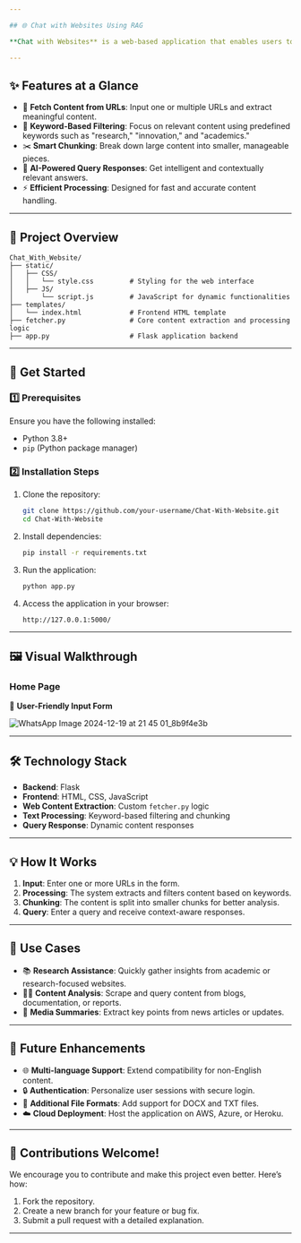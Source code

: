 ```yaml
---

## 🌐 Chat with Websites Using RAG

**Chat with Websites** is a web-based application that enables users to interact with and query website content seamlessly. By combining web scraping and advanced text processing, it provides meaningful insights in response to your queries.

---
```


## ✨ Features at a Glance
- 🔗 **Fetch Content from URLs**: Input one or multiple URLs and extract meaningful content.
- 🧠 **Keyword-Based Filtering**: Focus on relevant content using predefined keywords such as "research," "innovation," and "academics."
- ✂️ **Smart Chunking**: Break down large content into smaller, manageable pieces.
- 💬 **AI-Powered Query Responses**: Get intelligent and contextually relevant answers.
- ⚡ **Efficient Processing**: Designed for fast and accurate content handling.

---

## 📂 Project Overview
```plaintext
Chat_With_Website/
├── static/
│   ├── CSS/
│   │   └── style.css         # Styling for the web interface
│   ├── JS/
│       └── script.js         # JavaScript for dynamic functionalities
├── templates/
│   └── index.html            # Frontend HTML template
├── fetcher.py                # Core content extraction and processing logic
├── app.py                    # Flask application backend
```

---

## 🚀 Get Started

### 1️⃣ Prerequisites
Ensure you have the following installed:
- Python 3.8+
- `pip` (Python package manager)

### 2️⃣ Installation Steps
1. Clone the repository:
   ```bash
   git clone https://github.com/your-username/Chat-With-Website.git
   cd Chat-With-Website
   ```

2. Install dependencies:
   ```bash
   pip install -r requirements.txt
   ```

3. Run the application:
   ```bash
   python app.py
   ```

4. Access the application in your browser:
   ```
   http://127.0.0.1:5000/
   ```

---

## 🖼️ Visual Walkthrough

### Home Page
🚀 **User-Friendly Input Form**  

![WhatsApp Image 2024-12-19 at 21 45 01_8b9f4e3b](https://github.com/user-attachments/assets/4b796343-a33f-42af-bd67-bd178a627b0c)

---

## 🛠️ Technology Stack
- **Backend**: Flask
- **Frontend**: HTML, CSS, JavaScript
- **Web Content Extraction**: Custom `fetcher.py` logic
- **Text Processing**: Keyword-based filtering and chunking
- **Query Response**: Dynamic content responses

---

## 💡 How It Works
1. **Input**: Enter one or more URLs in the form.
2. **Processing**: The system extracts and filters content based on keywords.
3. **Chunking**: The content is split into smaller chunks for better analysis.
4. **Query**: Enter a query and receive context-aware responses.

---

## 🎯 Use Cases
- 📚 **Research Assistance**: Quickly gather insights from academic or research-focused websites.
- 🧑‍💻 **Content Analysis**: Scrape and query content from blogs, documentation, or reports.
- 📰 **Media Summaries**: Extract key points from news articles or updates.

---

## 🌟 Future Enhancements
- 🌐 **Multi-language Support**: Extend compatibility for non-English content.
- 🔒 **Authentication**: Personalize user sessions with secure login.
- 📘 **Additional File Formats**: Add support for DOCX and TXT files.
- ☁️ **Cloud Deployment**: Host the application on AWS, Azure, or Heroku.

---

## 🤝 Contributions Welcome!
We encourage you to contribute and make this project even better. Here’s how:
1. Fork the repository.
2. Create a new branch for your feature or bug fix.
3. Submit a pull request with a detailed explanation.

---
